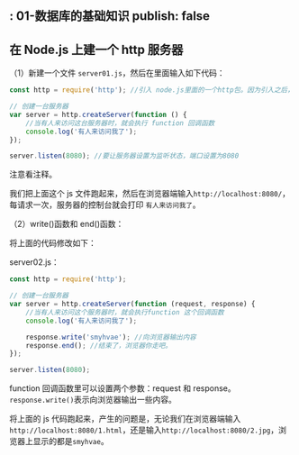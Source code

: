  : 01-数据库的基础知识
publish: false
---

## 在 Node.js 上建一个 http 服务器

（1）新建一个文件 `server01.js`，然后在里面输入如下代码：

```javascript
const http = require('http'); //引入 node.js里面的一个http包。因为引入之后，我们不会去修改它，所以用常量来表示

// 创建一台服务器
var server = http.createServer(function () {
	//当有人来访问这台服务器时，就会执行 function 回调函数
	console.log('有人来访问我了');
});

server.listen(8080); //要让服务器设置为监听状态，端口设置为8080
```

注意看注释。

我们把上面这个 js 文件跑起来，然后在浏览器端输入`http://localhost:8080/`，每请求一次，服务器的控制台就会打印 `有人来访问我了`。

（2）write()函数和 end()函数：

将上面的代码修改如下：

server02.js：

```javascript
const http = require('http');

// 创建一台服务器
var server = http.createServer(function (request, response) {
	//当有人来访问这个服务器时，就会执行function 这个回调函数
	console.log('有人来访问我了');

	response.write('smyhvae'); //向浏览器输出内容
	response.end(); //结束了，浏览器你走吧。
});

server.listen(8080);
```

function 回调函数里可以设置两个参数：request 和 response。`response.write()`表示向浏览器输出一些内容。

将上面的 js 代码跑起来，产生的问题是，无论我们在浏览器端输入`http://localhost:8080/1.html`，还是输入`http://localhost:8080/2.jpg`，浏览器上显示的都是`smyhvae`。
